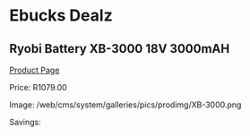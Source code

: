
# Ebucks Dealz
## Ryobi Battery XB-3000 18V 3000mAH
[Product Page](https://www.ebucks.com/web/shop/productSelected.do?prodId=1201687309&catId=363410833)

Price: R1079.00

Image: /web/cms/system/galleries/pics/prodimg/XB-3000.png

Savings: 


	